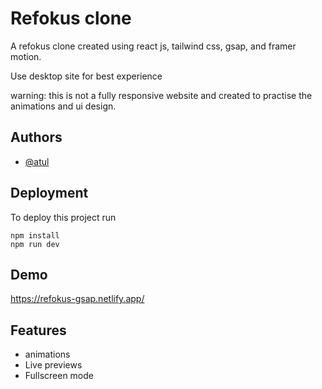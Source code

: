 
# Refokus clone

A refokus clone created using react js, tailwind css, gsap, and framer motion.

Use desktop site for best experience

warning: this is not a fully responsive website and created to practise the animations and ui design.


## Authors

- [@atul](https://github.com/Atul-barnwal)


## Deployment

To deploy this project run


```
npm install
npm run dev

```


## Demo

https://refokus-gsap.netlify.app/
## Features

- animations
- Live previews
- Fullscreen mode


